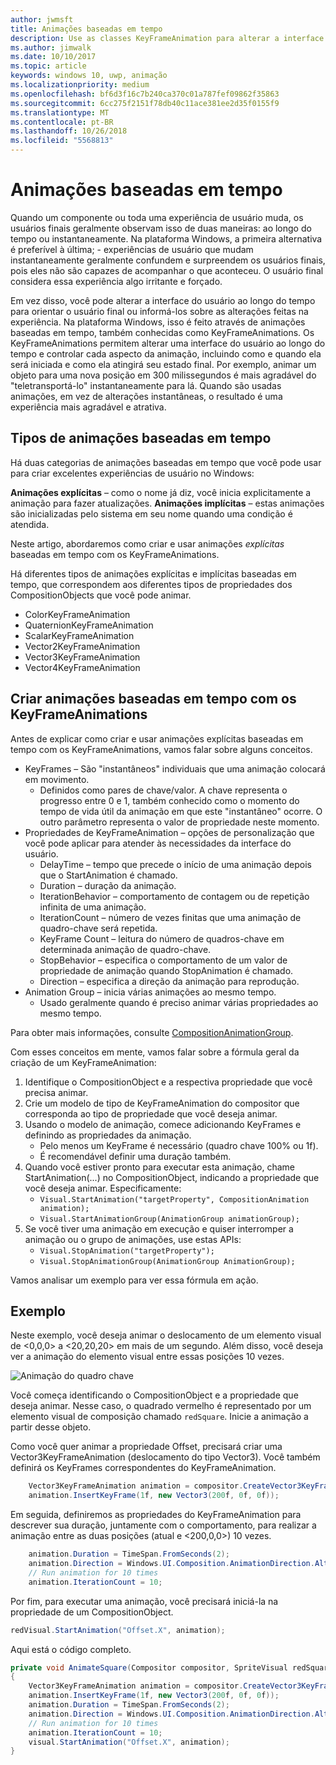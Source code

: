 ```yaml
---
author: jwmsft
title: Animações baseadas em tempo
description: Use as classes KeyFrameAnimation para alterar a interface do usuário ao longo do tempo.
ms.author: jimwalk
ms.date: 10/10/2017
ms.topic: article
keywords: windows 10, uwp, animação
ms.localizationpriority: medium
ms.openlocfilehash: bf6d3f16c7b240ca370c01a787fef09862f35863
ms.sourcegitcommit: 6cc275f2151f78db40c11ace381ee2d35f0155f9
ms.translationtype: MT
ms.contentlocale: pt-BR
ms.lasthandoff: 10/26/2018
ms.locfileid: "5568813"
---
```

# <a name="time-based-animations"></a>Animações baseadas em tempo

Quando um componente ou toda uma experiência de usuário muda, os usuários finais geralmente observam isso de duas maneiras: ao longo do tempo ou instantaneamente. Na plataforma Windows, a primeira alternativa é preferível à última; - experiências de usuário que mudam instantaneamente geralmente confundem e surpreendem os usuários finais, pois eles não são capazes de acompanhar o que aconteceu. O usuário final considera essa experiência algo irritante e forçado.

Em vez disso, você pode alterar a interface do usuário ao longo do tempo para orientar o usuário final ou informá-los sobre as alterações feitas na experiência. Na plataforma Windows, isso é feito através de animações baseadas em tempo, também conhecidas como KeyFrameAnimations. Os KeyFrameAnimations permitem alterar uma interface do usuário ao longo do tempo e controlar cada aspecto da animação, incluindo como e quando ela será iniciada e como ela atingirá seu estado final. Por exemplo, animar um objeto para uma nova posição em 300 milissegundos é mais agradável do "teletransportá-lo" instantaneamente para lá. Quando são usadas animações, em vez de alterações instantâneas, o resultado é uma experiência mais agradável e atrativa.

## <a name="types-of-time-based-animations"></a>Tipos de animações baseadas em tempo

Há duas categorias de animações baseadas em tempo que você pode usar para criar excelentes experiências de usuário no Windows:

**Animações explícitas** – como o nome já diz, você inicia explicitamente a animação para fazer atualizações.
**Animações implícitas** – estas animações são inicializadas pelo sistema em seu nome quando uma condição é atendida.

Neste artigo, abordaremos como criar e usar animações _explícitas_ baseadas em tempo com os KeyFrameAnimations.

Há diferentes tipos de animações explícitas e implícitas baseadas em tempo, que correspondem aos diferentes tipos de propriedades dos CompositionObjects que você pode animar.

- ColorKeyFrameAnimation
- QuaternionKeyFrameAnimation
- ScalarKeyFrameAnimation
- Vector2KeyFrameAnimation
- Vector3KeyFrameAnimation
- Vector4KeyFrameAnimation

## <a name="create-time-based-animations-with-keyframeanimations"></a>Criar animações baseadas em tempo com os KeyFrameAnimations

Antes de explicar como criar e usar animações explícitas baseadas em tempo com os KeyFrameAnimations, vamos falar sobre alguns conceitos.

- KeyFrames – São "instantâneos" individuais que uma animação colocará em movimento.
  - Definidos como pares de chave/valor. A chave representa o progresso entre 0 e 1, também conhecido como o momento do tempo de vida útil da animação em que este "instantâneo" ocorre. O outro parâmetro representa o valor de propriedade neste momento.
- Propriedades de KeyFrameAnimation – opções de personalização que você pode aplicar para atender às necessidades da interface do usuário.
  - DelayTime – tempo que precede o início de uma animação depois que o StartAnimation é chamado.
  - Duration – duração da animação.
  - IterationBehavior – comportamento de contagem ou de repetição infinita de uma animação.
  - IterationCount – número de vezes finitas que uma animação de quadro-chave será repetida.
  - KeyFrame Count – leitura do número de quadros-chave em determinada animação de quadro-chave.
  - StopBehavior – especifica o comportamento de um valor de propriedade de animação quando StopAnimation é chamado.
  - Direction – especifica a direção da animação para reprodução.
- Animation Group – inicia várias animações ao mesmo tempo.
  - Usado geralmente quando é preciso animar várias propriedades ao mesmo tempo.

Para obter mais informações, consulte [CompositionAnimationGroup](https://docs.microsoft.com/uwp/api/windows.ui.composition.compositionanimationgroup).

Com esses conceitos em mente, vamos falar sobre a fórmula geral da criação de um KeyFrameAnimation:

1. Identifique o CompositionObject e a respectiva propriedade que você precisa animar.
1. Crie um modelo de tipo de KeyFrameAnimation do compositor que corresponda ao tipo de propriedade que você deseja animar.
1. Usando o modelo de animação, comece adicionando KeyFrames e definindo as propriedades da animação.
    - Pelo menos um KeyFrame é necessário (quadro chave 100% ou 1f).
    - É recomendável definir uma duração também.
1. Quando você estiver pronto para executar esta animação, chame StartAnimation(...) no CompositionObject, indicando a propriedade que você deseja animar. Especificamente:
    - `Visual.StartAnimation("targetProperty", CompositionAnimation animation);`
    - `Visual.StartAnimationGroup(AnimationGroup animationGroup);`
1. Se você tiver uma animação em execução e quiser interromper a animação ou o grupo de animações, use estas APIs:
    - `Visual.StopAnimation("targetProperty");`
    - `Visual.StopAnimationGroup(AnimationGroup AnimationGroup);`

Vamos analisar um exemplo para ver essa fórmula em ação.

## <a name="example"></a>Exemplo

Neste exemplo, você deseja animar o deslocamento de um elemento visual de <0,0,0> a <20,20,20> em mais de um segundo. Além disso, você deseja ver a animação do elemento visual entre essas posições 10 vezes.

![Animação do quadro chave](images/animation/animated-rectangle.gif)

Você começa identificando o CompositionObject e a propriedade que deseja animar. Nesse caso, o quadrado vermelho é representado por um elemento visual de composição chamado `redSquare`. Inicie a animação a partir desse objeto.

Como você quer animar a propriedade Offset, precisará criar uma Vector3KeyFrameAnimation (deslocamento do tipo Vector3). Você também definirá os KeyFrames correspondentes do KeyFrameAnimation.

```csharp
    Vector3KeyFrameAnimation animation = compositor.CreateVector3KeyFrameAnimation();
    animation.InsertKeyFrame(1f, new Vector3(200f, 0f, 0f));
```

Em seguida, definiremos as propriedades do KeyFrameAnimation para descrever sua duração, juntamente com o comportamento, para realizar a animação entre as duas posições (atual e <200,0,0>) 10 vezes.

```csharp
    animation.Duration = TimeSpan.FromSeconds(2);
    animation.Direction = Windows.UI.Composition.AnimationDirection.Alternate;
    // Run animation for 10 times
    animation.IterationCount = 10;
```

Por fim, para executar uma animação, você precisará iniciá-la na propriedade de um CompositionObject.

```csharp
redVisual.StartAnimation("Offset.X", animation);
```

Aqui está o código completo.

```csharp
private void AnimateSquare(Compositor compositor, SpriteVisual redSquare)
{ 
    Vector3KeyFrameAnimation animation = compositor.CreateVector3KeyFrameAnimation();
    animation.InsertKeyFrame(1f, new Vector3(200f, 0f, 0f));
    animation.Duration = TimeSpan.FromSeconds(2);
    animation.Direction = Windows.UI.Composition.AnimationDirection.Alternate;
    // Run animation for 10 times
    animation.IterationCount = 10;
    visual.StartAnimation("Offset.X", animation);
} 
```
